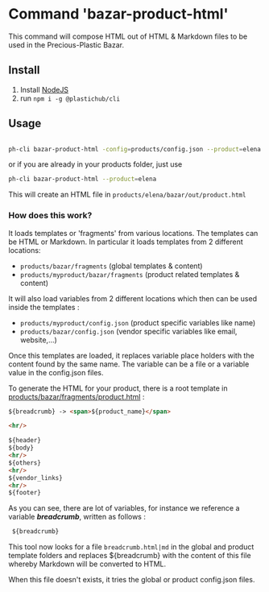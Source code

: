 # Command 'bazar-product-html'

This command will compose HTML out of HTML & Markdown files to be used in the Precious-Plastic Bazar.


## Install

1. Install [NodeJS](https://nodejs.org/en/download/)
2. run ```npm i -g @plastichub/cli```

## Usage
```sh

ph-cli bazar-product-html -config=products/config.json --product=elena
```

or if you are already in your products folder, just use

```sh
ph-cli bazar-product-html --product=elena
```

This will create an HTML file in ```products/elena/bazar/out/product.html```

### How does this work?

It loads templates or 'fragments' from various locations.
The templates can be HTML or Markdown. In particular it loads
templates from 2 different locations:

- ```products/bazar/fragments``` (global templates & content)
- ```products/myproduct/bazar/fragments``` (product related templates & content)

It will also load variables from 2 different locations which then can be used inside the templates :

- ```products/myproduct/config.json``` (product specific variables like name)
- ```products/bazar/config.json``` (vendor specific variables like email, website,...)


Once this templates are loaded, it replaces variable place holders with the content found by the same name. The variable can be a file or a variable value in the config.json files.

To generate the HTML for your product, there is a root template in [products/bazar/fragments/product.html]() :

```html
${breadcrumb} -> <span>${product_name}</span>

<hr/>

${header}
${body}
<hr/>
${others}
<hr/>
${vendor_links}
<hr/>
${footer}
```

As you can see, there are lot of variables, for instance we 
reference a variable ***breadcrumb***, written as follows :

```html
 ${breadcrumb}
```

This tool now looks for a file ```breadcrumb.html|md``` in the global and product template folders and replaces ${breadcrumb} with the content of this file whereby Markdown will be converted to HTML.

When this file doesn't exists, it tries the global or product config.json files.
